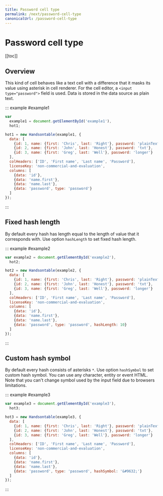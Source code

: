 ```yaml
---
title: Password cell type
permalink: /next/password-cell-type
canonicalUrl: /password-cell-type
---
```


# Password cell type

[[toc]]

## Overview

This kind of cell behaves like a text cell with a difference that it masks its value using asterisk in cell renderer. For the cell editor, a `<input type="password">` field is used. Data is stored in the data source as plain text.

::: example #example1
```js
var
  example1 = document.getElementById('example1'),
  hot1;

hot1 = new Handsontable(example1, {
  data: [
    {id: 1, name: {first: 'Chris', last: 'Right'}, password: 'plainTextPassword'},
    {id: 2, name: {first: 'John', last: 'Honest'}, password: 'txt'},
    {id: 3, name: {first: 'Greg', last: 'Well'}, password: 'longer'}
  ],
  colHeaders: ['ID', 'First name', 'Last name', 'Password'],
  licenseKey: 'non-commercial-and-evaluation',
  columns: [
    {data: 'id'},
    {data: 'name.first'},
    {data: 'name.last'},
    {data: 'password', type: 'password'}
  ]
});
```
:::

## Fixed hash length

By default every hash has length equal to the length of value that it corresponds with. Use option `hashLength` to set fixed hash length.

::: example #example2
```js
var example2 = document.getElementById('example2'),
  hot2;

hot2 = new Handsontable(example2, {
  data: [
    {id: 1, name: {first: 'Chris', last: 'Right'}, password: 'plainTextPassword'},
    {id: 2, name: {first: 'John', last: 'Honest'}, password: 'txt'},
    {id: 3, name: {first: 'Greg', last: 'Well'}, password: 'longer'}
  ],
  colHeaders: ['ID', 'First name', 'Last name', 'Password'],
  licenseKey: 'non-commercial-and-evaluation',
  columns: [
    {data: 'id'},
    {data: 'name.first'},
    {data: 'name.last'},
    {data: 'password', type: 'password', hashLength: 10}
  ]
});
```
:::

## Custom hash symbol

By default every hash consists of asterisks `*`. Use option `hashSymbol` to set custom hash symbol. You can use any character, entity or event HTML. Note that you can't change symbol used by the input field due to browsers limitations.

::: example #example3
```js
var example3 = document.getElementById('example3'),
  hot3;

hot3 = new Handsontable(example3, {
  data: [
    {id: 1, name: {first: 'Chris', last: 'Right'}, password: 'plainTextPassword'},
    {id: 2, name: {first: 'John', last: 'Honest'}, password: 'txt'},
    {id: 3, name: {first: 'Greg', last: 'Well'}, password: 'longer'}
  ],
  colHeaders: ['ID', 'First name', 'Last name', 'Password'],
  licenseKey: 'non-commercial-and-evaluation',
  columns: [
    {data: 'id'},
    {data: 'name.first'},
    {data: 'name.last'},
    {data: 'password', type: 'password', hashSymbol: '&#9632;'}
  ]
});
```
:::
